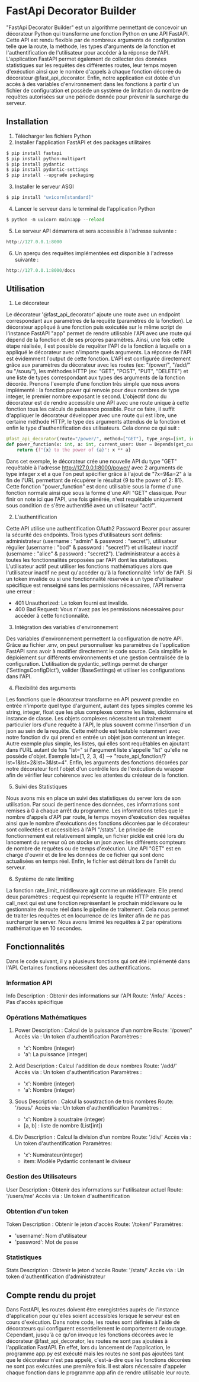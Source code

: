 # FastApi Decorator Builder

"FastApi Decorator Builder" est un algorithme permettant de concevoir un décorateur Python qui transforme 
une fonction Python en une API FastAPI. Cette API est rendu flexible par de nombreux arguments de configuration
telle que la route, la méthode, les types d'arguments de la fonction et l'authentification de l'utilisateur pour 
accéder à la réponse de l'API. L'application FastAPI permet également de collecter des données statistiques sur les 
requêtes des différentes routes, leur temps moyen d'exécution ainsi que le nombre d'appels à chaque fonction 
décorée du décorateur @fast_api_decorator. Enfin, notre application est dotée d'un accès à des variables 
d'environnement dans les fonctions à partir d'un fichier de configuration et possède un système de limitation 
du nombre de requêtes autorisées sur une période donnée pour prévenir la surcharge du serveur.

## Installation

1. Télécharger les fichiers Python
2. Installer l'application FastAPI et des packages utilitaires 
```python
$ pip install fastapi
$ pip install python-multipart
$ pip install pydantic
$ pip install pydantic-settings
$ pip install --upgrade packaging
```
3. Installer le serveur ASGI
```python
$ pip install "uvicorn[standard]"
```
4. Lancer le serveur dans le terminal de l'application Python 
```python
$ python -m uvicorn main:app --reload
```
5. Le serveur API démarrera et sera accessible à l'adresse suivante : 
```python
http://127.0.0.1:8000
```
6. Un aperçu des requêtes implémentées est disponible à l'adresse suivante : 
```python
http://127.0.0.1:8000/docs
```


## Utilisation
1. Le décorateur

Le décorateur '@fast_api_decorator' ajoute une route avec un endpoint correspondant aux paramètres de la requête 
(paramètres de la fonction). Le décorateur appliqué à une fonction puis exécutée sur le même script de l'instance 
FastAPI "app" permet de rendre utilisable l'API avec une route qui dépend de la fonction et de ses propres paramètres. 
Ainsi, une fois cette étape réalisée, il est possible de requêter l'API de la fonction à laquelle on a appliqué le
décorateur avec n'importe quels arguments. La réponse de l'API est évidemment l'output de cette fonction. 
L'API est configurée directement grâce aux paramètres du décorateur avec les routes (ex: "/power/", "/add/" ou "/sous/"), les méthodes HTTP (ex: "GET", "POST", "PUT", "DELETE") et une liste de types correspondant aux types des arguments de la fonction décorée. Prenons l'exemple d'une fonction très simple que nous avons implémenté : la fonction power qui renvoie pour deux nombres de type integer, le premier nombre exposant le second.
L'objectif donc du décorateur est de rendre accessible une API avec une route unique à cette fonction tous les calculs de puissance possible. Pour ce faire, il suffit d'appliquer le décorateur développer avec une route qui est libre, une certaine méthode HTTP, le type des arguments attendus de la fonction et enfin le type d'authentification des utilisateurs.
Cela donne ce qui suit :
```python
@fast_api_decorator(route="/power/", method=["GET"], type_args=[int, int])
def power_function(x: int, a: int, current_user: User = Depends(get_current_active_user)):
    return {f"{x} to the power of {a}": x ** a}
```
Dans cet exemple, le décorateur crée une nouvelle API du type "GET" requêtable à l'adresse http://127.0.0.1:8000/power/ avec 2 arguments de type integer x et a que l'on peut spécifier grâce à l'ajout de "?x=9&a=2" à la fin de l'URL permettant de récupérer le résultat {9 to the power of 2: 81}. Cette fonction "power_function" est donc utilisable sous la forme d'une fonction normale ainsi que sous la forme d'une API "GET" classique.
Pour finir on note ici que l'API, une fois générée, n'est requêtable uniquement sous condition de s'être authentifié
avec un utilisateur "actif".

2. L'authentification

Cette API utilise une authentification OAuth2 Password Bearer pour assurer la sécurité des endpoints. Trois types d'utilisateurs sont définis: administrateur (username : "admin" & password : "secret"), utilisateur régulier 
(username : "bod" & password : "secret1") et utilisateur inactif (username : "alice" & password : "secret2"). 
L'administrateur a accès à toutes les fonctionnalités proposées par l'API dont les statistiques. 
L'utilisateur actif peut utiliser les fonctions mathématiques alors que l'utilisateur inactif ne peut qu'accéder qu'à la fonctionnalité 'info' de l'API. 
Si un token invalide ou si une fonctionnalité réservée à un type d'utilisateur spécifique est renseigné 
sans les permissions nécessaires, l'API renverra une erreur : 
   - 401 Unauthorized: Le token fourni est invalide.
   - 400 Bad Request: Vous n'avez pas les permissions nécessaires pour accéder à cette fonctionnalité.

3. Intégration des variables d'environnement

Des variables d'environnement permettent la configuration de notre API. Grâce au fichier .env, on peut personnaliser les 
paramètres de l'application FastAPI sans avoir à modifier directement le code source. Cela simplifie le déploiement
sur différents environnements et une gestion centralisée de la configuration. L'utilisation de pydantic_settings 
permet de charger ('SettingsConfigDict'), valider (BaseSettings) et utiliser les configurations dans l'API. 

4. Flexibilité des arguments

Les fonctions que le décorateur transforme en API peuvent prendre en entrée n'importe quel type d'argument, autant des types simples comme les string, integer, float que les plus complexes comme les listes, dictionnaire et instance de classe. Les objets complexes nécessitent un traitement particulier lors d'une requête à l'API, le plus souvent comme l'insertion d'un json au sein de la requête. Cette méthode est testable notamment avec notre fonction div qui prend en entrée un objet json contenant un integer. Autre exemple plus simple, les listes, qui elles sont requêtables en ajoutant dans l'URL autant de fois "lst=" si l'argument liste s'appelle "lst" qu'elle ne possède d'objet. 
Exemple lst=[1, 2, 3, 4] --> "route_api_fonction/?lst=1&lst=2&lst=3&lst=4".
Enfin, les arguments des fonctions décorées par notre décorateur font l'objet d'un contrôle lors de l'exécution du 
wrapper afin de vérifier leur cohérence avec les attentes du créateur de la fonction.

5. Suivi des Statistiques

Nous avons mis en place un suivi des statistiques du server lors de son utilisation. Par souci de pertinence des
données, ces informations sont remises à 0 à chaque arrêt du programme. Les informations telles que le nombre d'appels d'API par route, le temps moyen d'exécution des requêtes ainsi que le nombre d'exécutions des fonctions décorées par le décorateur sont collectées et accessibles à l'API "/stats". Le principe de fonctionnement est relativement simple, un fichier pickle est créé lors du lancement du serveur où on stocke un json avec les différents compteurs de nombre de requêtes ou de temps d'exécution. Une API "GET" est en charge d'ouvrir et de lire les données de ce fichier qui sont donc actualisées en temps réel. Enfin, le fichier est détruit lors de l'arrêt du serveur.

6. Système de rate limiting

La fonction rate_limit_middleware agit comme un middleware. Elle prend deux paramètres : request qui représente la 
requête HTTP entrante et call_next qui est une fonction représentant le prochain middleware ou le gestionnaire de route
réel dans le pipeline de traitement. Cela nous permet de traiter les requêtes et en locurrence de les limiter afin 
de ne pas surcharger le server. Nous avons limimé les requêtes à 2 par opérations mathématique en 10 secondes.


## Fonctionnalités
Dans le code suivant, il y a plusieurs fonctions qui ont été implémenté dans l'API. Certaines fonctions nécessitent 
des authentifications.

### Information API
   Info
   Description : Obtenir des informations sur l'API
   Route: '/info/' 
   Accès : Pas d'accès spécifique

### Opérations Mathématiques
1. Power
   Description : Calcul de la puissance d'un nombre
   Route: '/power/'
   Accès via : Un token d'authentification
   Paramètres :
     -  'x': Nombre (integer)
     -  'a': La puissance (integer)


2. Add
   Description : Calcul l'addition de deux nombres
   Route: '/add/'
   Accès via : Un token d'authentification
   Paramètres :
     -  'x': Nombre (integer)
     -  'a': Nombre (integer)


3. Sous
   Description : Calcul la soustraction de trois nombres
   Route: '/sous/'
   Accès via : Un token d'authentification
   Paramètres :
     -  'x': Nombre à soustraire (integer)
     -  [a, b] : liste de nombre (List[int])


4. Div
   Description : Calcul la division d'un nombre
   Route: '/div/' 
   Accès via : Un token d'authentification
   Paramètres:
   - 'x': Numérateur(integer)
   - item: Modèle Pydantic contenant le diviseur

### Gestion des Utilisateurs
   User
   Description : Obtenir des informations sur l'utilisateur actuel
   Route: '/users/me' 
   Accès via : Un token d'authentification

### Obtention d'un token
   Token
   Description : Obtenir le jeton d'accès
   Route: '/token/' 
   Paramètres:
   - 'username': Nom d'utilisateur 
   - 'password': Mot de passe

### Statistiques
   Stats
   Description : Obtenir le jeton d'accès
   Route: '/stats/' 
   Accès via : Un token d'authentification d'administrateur 


## Compte rendu du projet

Dans FastAPI, les routes doivent être enregistrées auprès de l'instance d'application pour qu'elles soient 
accessibles lorsque le serveur est en cours d'exécution. Dans notre code, les routes sont définies à l'aide de 
décorateurs qui configurent essentiellement le comportement de routage. Cependant, jusqu'à ce qu'on invoque 
les fonctions décorées avec le décorateur @fast_api_decorator, les routes ne sont pas ajoutées à l'application 
FastAPI. En effet, lors du lancement de l'application, le programme app.py est exécuté mais les routes ne sont pas 
ajoutées tant que le décorateur n'est pas appelé, c'est-à-dire que les fonctions décorées ne sont pas exécutées une
première fois. Il est alors nécessaire d'appeler chaque fonction dans le programme app afin de rendre utilisable
leur route.
